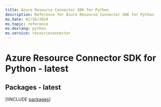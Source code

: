 ```yaml
---
title: Azure Resource Connector SDK for Python
description: Reference for Azure Resource Connector SDK for Python
ms.date: 02/26/2024
ms.topic: reference
ms.devlang: python
ms.service: resourceconnector
---
```

# Azure Resource Connector SDK for Python - latest
## Packages - latest
[!INCLUDE [packages](resource-connector-index.md)]